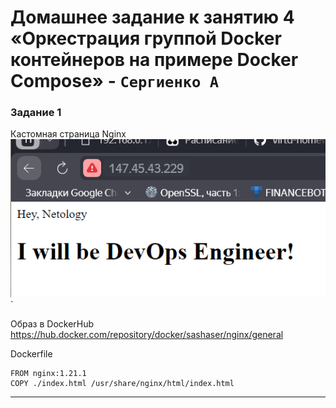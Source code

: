 # Домашнее задание к занятию 4 «Оркестрация группой Docker контейнеров на примере Docker Compose» - `Сергиенко А`

### Задание 1
Кастомная страница Nginx  
![task1](https://github.com/SashkaSer/05-virt-03-docker-intro/blob/main/img/webpage.png)`

Образ в DockerHub
<https://hub.docker.com/repository/docker/sashaser/nginx/general>

Dockerfile
```
FROM nginx:1.21.1
COPY ./index.html /usr/share/nginx/html/index.html
```
---

